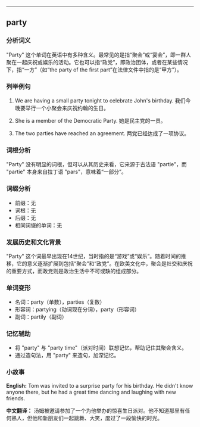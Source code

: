 
---------------
## party
### 分析词义
"Party" 这个单词在英语中有多种含义。最常见的是指“聚会”或“宴会”，即一群人聚在一起庆祝或娱乐的活动。它也可以指“政党”，即政治团体，或者在某些情况下，指“一方”（如“the party of the first part”在法律文件中指的是“甲方”）。

### 列举例句
1. We are having a small party tonight to celebrate John's birthday.
   我们今晚要举行一个小聚会来庆祝约翰的生日。
   
2. She is a member of the Democratic Party.
   她是民主党的一员。
   
3. The two parties have reached an agreement.
   两党已经达成了一项协议。

### 词根分析
"Party" 没有明显的词根，但可以从其历史来看，它来源于古法语 "partie"，而 "partie" 本身来自拉丁语 "pars"，意味着“一部分”。

### 词缀分析
- 前缀：无
- 词根：无
- 后缀：无
- 相同词缀的单词：无

### 发展历史和文化背景
"Party" 这个词最早出现在14世纪，当时指的是“游戏”或“娱乐”。随着时间的推移，它的意义逐渐扩展到包括“聚会”和“政党”。在欧美文化中，聚会是社交和庆祝的重要方式，而政党则是政治生活中不可或缺的组成部分。

### 单词变形
- 名词：party（单数），parties（复数）
- 形容词：partying（动词现在分词），party（形容词）
- 副词：partily（副词）

### 记忆辅助
- 将 "party" 与 "party time"（派对时间）联想记忆，帮助记住其聚会含义。
- 通过造句法，用 "party" 来造句，加深记忆。

### 小故事
**English:**
Tom was invited to a surprise party for his birthday. He didn't know anyone there, but he had a great time dancing and laughing with new friends.

**中文翻译：**
汤姆被邀请参加了一个为他举办的惊喜生日派对。他不知道那里有任何熟人，但他和新朋友们一起跳舞、大笑，度过了一段愉快的时光。

